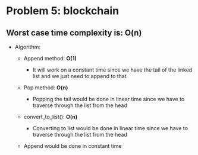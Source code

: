 <h1> Problem 5: blockchain </h1>

<h2> Worst case time complexity is: O(n) </h2>

* Algorithm:
    * Append method: <b> O(1) </b>
        * It will work on a constant time since we have the tail of the linked list and we just need to append to that

    * Pop method: <b> O(n) </b>
        * Popping the tail would be done in linear time since we have to traverse through the list from the head

    * convert_to_list(): <b> O(n) </b>
        * Converting to list would be done in linear time since we have to traverse through the list from the head

    * Append would be done in constant time
